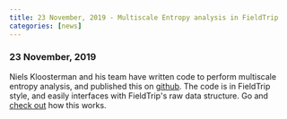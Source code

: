 ```yaml
---
title: 23 November, 2019 - Multiscale Entropy analysis in FieldTrip
categories: [news]
---
```


### 23 November, 2019

Niels Kloosterman and his team have written code to perform multiscale entropy analysis, and published this on [github](https://github.com/LNDG/mMSE). The code is in FieldTrip style, and easily interfaces with FieldTrip's raw data structure. Go and [check out](/example/entropy_analysis) how this works.
